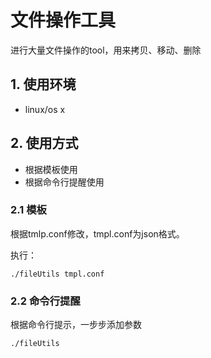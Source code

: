 # 文件操作工具

进行大量文件操作的tool，用来拷贝、移动、删除

## 1. 使用环境
- linux/os x

## 2. 使用方式
- 根据模板使用
- 根据命令行提醒使用

### 2.1 模板
根据tmlp.conf修改，tmpl.conf为json格式。

执行：
```
./fileUtils tmpl.conf
```

### 2.2 命令行提醒
根据命令行提示，一步步添加参数
```
./fileUtils
```
